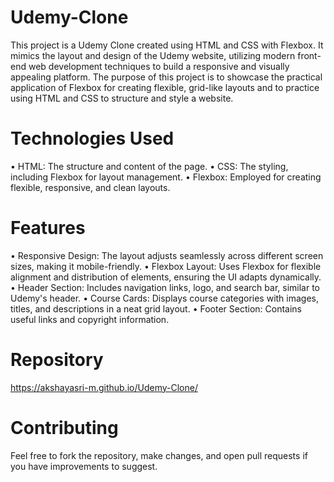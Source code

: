 # Udemy-Clone

This project is a Udemy Clone created using HTML and CSS with Flexbox. It mimics the layout and design of the Udemy website, utilizing modern front-end web development techniques to build a responsive and visually appealing platform. The purpose of this project is to showcase the practical application of Flexbox for creating flexible, grid-like layouts and to practice using HTML and CSS to structure and style a website.

# Technologies Used
• HTML: The structure and content of the page.
• CSS: The styling, including Flexbox for layout management.
• Flexbox: Employed for creating flexible, responsive, and clean layouts.

# Features
• Responsive Design: The layout adjusts seamlessly across different screen sizes, making it mobile-friendly.
• Flexbox Layout: Uses Flexbox for flexible alignment and distribution of elements, ensuring the UI adapts dynamically.
• Header Section: Includes navigation links, logo, and search bar, similar to Udemy's header.
• Course Cards: Displays course categories with images, titles, and descriptions in a neat grid layout.
• Footer Section: Contains useful links and copyright information.

# Repository
https://akshayasri-m.github.io/Udemy-Clone/

# Contributing
Feel free to fork the repository, make changes, and open pull requests if you have improvements to suggest.
